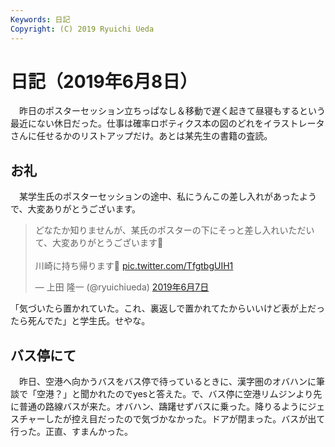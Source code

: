 ```yaml
---
Keywords: 日記
Copyright: (C) 2019 Ryuichi Ueda
---
```


# 日記（2019年6月8日）

　昨日のポスターセッション立ちっぱなし＆移動で遅く起きて昼寝もするという最近にない休日だった。仕事は確率ロボティクス本の図のどれをイラストレータさんに任せるかのリストアップだけ。あとは某先生の書籍の査読。

## お礼

　某学生氏のポスターセッションの途中、私にうんこの差し入れがあったようで、大変ありがとうございます。

<blockquote class="twitter-tweet" data-lang="ja"><p lang="ja" dir="ltr">どなたか知りませんが、某氏のポスターの下にそっと差し入れいただいて、大変ありがとうございます💩<br><br>川崎に持ち帰ります💩 <a href="https://t.co/TfgtbgUIH1">pic.twitter.com/TfgtbgUIH1</a></p>&mdash; 上田 隆一 (@ryuichiueda) <a href="https://twitter.com/ryuichiueda/status/1136912596391489537?ref_src=twsrc%5Etfw">2019年6月7日</a></blockquote>
<script async src="https://platform.twitter.com/widgets.js" charset="utf-8"></script>


「気づいたら置かれていた。これ、裏返しで置かれてたからいいけど表が上だったら死んでた」と学生氏。せやな。

## バス停にて

　昨日、空港へ向かうバスをバス停で待っているときに、漢字圏のオバハンに筆談で「空港？」と聞かれたのでyesと答えた。で、バス停に空港リムジンより先に普通の路線バスが来た。オバハン、躊躇せずバスに乗った。降りるようにジェスチャーしたが控え目だったので気づかなかった。ドアが閉まった。バスが出て行った。正直、すまんかった。


